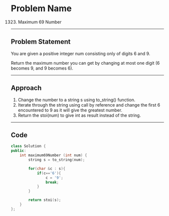 # Problem Name

1323. Maximum 69 Number

---

## Problem Statement
You are given a positive integer num consisting only of digits 6 and 9.

Return the maximum number you can get by changing at most one digit (6 becomes 9, and 9 becomes 6).

---

## Approach
1. Change the number to a string s using to_string() function.
2. Iterate through the string using call by reference and change the first 6 encountered to 9 as it will give the greatest number.
3. Return the stoi(num) to give int as result instead of the string.

---

## Code
```cpp
class Solution {
public:
    int maximum69Number (int num) {
        string s = to_string(num);

        for(char &c : s){
            if(c=='6'){
                c = '9';
                break;
            }
        }

        return stoi(s);
    }
};
